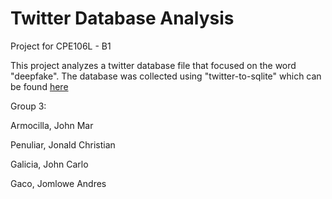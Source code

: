 # Twitter Database Analysis
Project for CPE106L - B1

This project analyzes a twitter database file that focused on the word "deepfake".
The database was collected using "twitter-to-sqlite" which can be found [here](https://pypi.org/project/twitter-to-sqlite/#description)



Group 3:

Armocilla, John Mar

Penuliar, Jonald Christian

Galicia, John Carlo

Gaco, Jomlowe Andres
